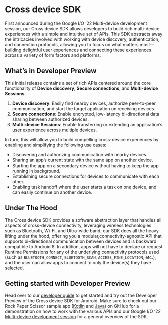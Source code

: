 # Cross device SDK

First announced during the Google I/O ‘22 Multi-device development session, our
Cross device SDK allows developers to build rich multi-device experiences with a
simple and intuitive set of APIs. This SDK abstracts away the intricacies
involved with working with device discovery, authentication, and connection
protocols, allowing you to focus on what matters most—building delightful user
experiences and connecting these experiences across a variety of form factors
and platforms.

## What’s in Developer Preview

This initial release contains a set of rich APIs centered around the core
functionality of **Device discovery**, **Secure connections**, and
**Multi-device Sessions**.

1.  **Device discovery**: Easily find nearby devices, authorize peer-to-peer
    communication, and start the target application on receiving devices.
1.  **Secure connections**: Enable encrypted, low-latency bi-directional data
    sharing between authorized devices.
1.  **Multi-device Sessions**: Enable transferring or extending an application’s
    user experience across multiple devices.

In turn, this will allow you to build compelling cross-device experiences by
enabling and simplifying the following use cases:

*   Discovering and authorizing communication with nearby devices.
*   Sharing an app’s current state with the same app on another device.
*   Starting the app on a secondary device without having to keep the app
    running in background.
*   Establishing secure connections for devices to communicate with each other.
*   Enabling task handoff where the user starts a task on one device, and can
    easily continue on another device.

## Under The Hood

The Cross device SDK provides a software abstraction layer that handles all
aspects of cross-device connectivity, leveraging wireless technologies such as
Bluetooth, Wi-Fi, and Ultra-wide band; our SDK does all the heavy-lifting under
the hood, offering you a modular,connectivity-agnostic API that supports
bi-directional communication between devices and is backward compatible to
Android 8. In addition, apps will not have to declare or request Runtime
Permissions for any of the underlying connectivity protocols used (such as
`BLUETOOTH_CONNECT`, `BLUETOOTH_SCAN`, `ACCESS_FINE_LOCATION`, etc.), and the
user can allow apps to connect to only the device(s) they have selected.

## Getting started with Developer Preview

Head over to our
[developer guide](https://developer.android.com/guide/topics/connectivity/cross-device-sdk/overview)
to get started and try out the Developer Preview of the Cross device SDK for
Android. Make sure to check out our Rock Paper Scissor sample app
([Kotlin](https://github.com/android/connectivity-samples/tree/main/CrossDeviceRockPaperScissorsKotlin)
and
[Java](https://github.com/android/connectivity-samples/tree/main/CrossDeviceRockPaperScissors))
on GitHub for a demonstration on how to work with the various APIs and our
Google I/O ‘22
[Multi-device development session](https://www.youtube.com/watch?v=H6UxTnghkMw)
for a general overview of the SDK.
